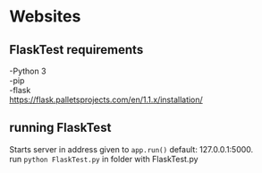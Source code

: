 # Websites

## FlaskTest requirements
-Python 3<br>
-pip<br>
-flask<br>
https://flask.palletsprojects.com/en/1.1.x/installation/
## running FlaskTest
Starts server in address given to <code>app.run()</code> default: 127.0.0.1:5000.<br>
run <code>python FlaskTest.py</code> in folder with FlaskTest.py
